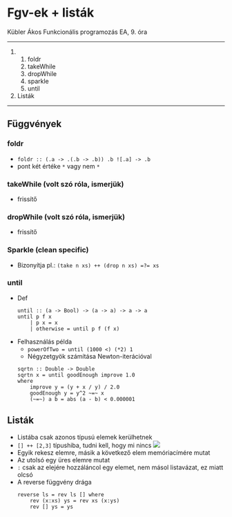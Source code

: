 # Fgv-ek + listák

Kübler Ákos
Funkcionális programozás EA, 9. óra

---
1. 
    1. foldr
    2. takeWhile
    3. dropWhile
    4. sparkle
    5. until
2. Listák
---

## Függvények
### foldr
- `foldr :: (.a -> .(.b -> .b)) .b ![.a] -> .b`
- pont két értéke `*` vagy nem `*`

### takeWhile (volt szó róla, ismerjük)
- frissítő

### dropWhile (volt szó róla, ismerjük)
- frissítő

### Sparkle (clean specific)
- Bizonyítja pl.: `(take n xs) ++ (drop n xs) =?= xs`

### until
- Def
    ```
    until :: (a -> Bool) -> (a -> a) -> a -> a
    until p f x
        | p x = x
        | otherwise = until p f (f x)
    ```
- Felhasználás példa
    - `powerOfTwo = until (1000 <) (*2) 1`
    - Négyzetgyök számítása Newton-iterációval 
    ```
    sqrtn :: Double -> Double
    sqrtn x = until goodEnough improve 1.0
    where
        improve y = (y + x / y) / 2.0
        goodEnough y = y^2 ~=~ x
        (~=~) a b = abs (a - b) < 0.000001
    ```
## Listák
- Listába csak azonos típusú elemek kerülhetnek
- `[] ++ [2,3]` típushiba, tudni kell, hogy mi nincs
![](Lista.png)
- Egyik rekesz elemre, másik a következő elem memóriacímére mutat
- Az utolsó egy üres elemre mutat
- `:` csak az elejére hozzáláncol egy elemet, nem másol listavázat, ez miatt olcsó
- A reverse függvény drága
    ```
    reverse ls = rev ls [] where
        rev (x:xs) ys = rev xs (x:ys)
        rev [] ys = ys
    ```